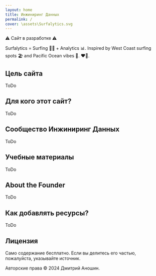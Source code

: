 ```yaml
---
layout: home
title: Инжиниринг Данных
permalink: /
cover: \assets\Surfalytics.svg
---
```


⚠️ Сайт в разработке ⚠️

Surfalytics = Surfing 🏄‍♂️ + Analytics 📊. Inspired by West Coast surfing spots 🏖️ and Pacific Ocean vibes 🌊. ❤️‍🔥.

## Цель сайта
ToDo

## Для кого этот сайт?
ToDo

## Сообщество Инжиниринг Данных
ToDo

## Учебные материалы
ToDo

## About the Founder
ToDo

## Как добавлять ресурсы?
ToDo

## Лицензия

Само содержание бесплатно. Если вы делитесь его частью, пожалуйста, указывайте источник.

Авторские права © 2024 Дмитрий Аношин.

